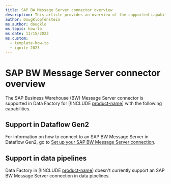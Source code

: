 ```yaml
---
title: SAP BW Message Server connector overview
description: This article provides an overview of the supported capabilities of the SAP BW Message Server connector.
author: DougKlopfenstein
ms.author: dougklo
ms.topic: how-to
ms.date: 11/15/2023
ms.custom:
  - template-how-to
  - ignite-2023
---
```


# SAP BW Message Server connector overview

The SAP Business Warehouse (BW) Message Server connector is supported in Data Factory for [!INCLUDE [product-name](../includes/product-name.md)] with the following capabilities.


## Support in Dataflow Gen2

For information on how to connect to an SAP BW Message Server in Dataflow Gen2, go to [Set up your SAP BW Message Server connection](connector-sap-bw-message-server.md).

## Support in data pipelines

Data Factory in [!INCLUDE [product-name](../includes/product-name.md)] doesn't currently support an SAP BW Message Server connection in data pipelines.
